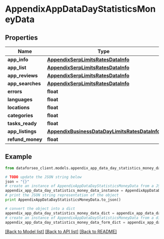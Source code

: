 # AppendixAppDataDayStatisticsMoneyData


## Properties

Name | Type | Description | Notes
------------ | ------------- | ------------- | -------------
**app_info** | [**AppendixSerpLimitsRatesDataInfo**](AppendixSerpLimitsRatesDataInfo.md) |  | [optional] 
**app_list** | [**AppendixSerpLimitsRatesDataInfo**](AppendixSerpLimitsRatesDataInfo.md) |  | [optional] 
**app_reviews** | [**AppendixSerpLimitsRatesDataInfo**](AppendixSerpLimitsRatesDataInfo.md) |  | [optional] 
**app_searches** | [**AppendixSerpLimitsRatesDataInfo**](AppendixSerpLimitsRatesDataInfo.md) |  | [optional] 
**errors** | **float** |  | [optional] 
**languages** | **float** |  | [optional] 
**locations** | **float** |  | [optional] 
**categories** | **float** |  | [optional] 
**tasks_ready** | **float** |  | [optional] 
**app_listings** | [**AppendixBusinessDataDayLimitsRatesDataInfo**](AppendixBusinessDataDayLimitsRatesDataInfo.md) |  | [optional] 
**refund_money** | **float** |  | [optional] 

## Example

```python
from dataforseo_client.models.appendix_app_data_day_statistics_money_data import AppendixAppDataDayStatisticsMoneyData

# TODO update the JSON string below
json = "{}"
# create an instance of AppendixAppDataDayStatisticsMoneyData from a JSON string
appendix_app_data_day_statistics_money_data_instance = AppendixAppDataDayStatisticsMoneyData.from_json(json)
# print the JSON string representation of the object
print AppendixAppDataDayStatisticsMoneyData.to_json()

# convert the object into a dict
appendix_app_data_day_statistics_money_data_dict = appendix_app_data_day_statistics_money_data_instance.to_dict()
# create an instance of AppendixAppDataDayStatisticsMoneyData from a dict
appendix_app_data_day_statistics_money_data_form_dict = appendix_app_data_day_statistics_money_data.from_dict(appendix_app_data_day_statistics_money_data_dict)
```
[[Back to Model list]](../README.md#documentation-for-models) [[Back to API list]](../README.md#documentation-for-api-endpoints) [[Back to README]](../README.md)


